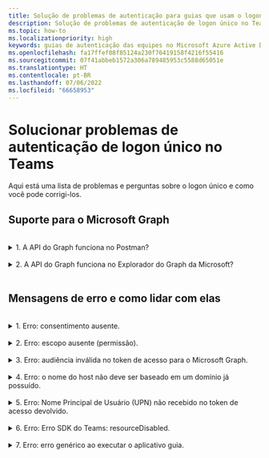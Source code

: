```yaml
---
title: Solução de problemas de autenticação para guias que usam o logon único no Teams
description: Solução de problemas de autenticação de logon único no Teams e como usá-la em guias
ms.topic: how-to
ms.localizationpriority: high
keywords: guias de autenticação das equipes no Microsoft Azure Active Directory (Azure AD), perguntas de erro de logon único
ms.openlocfilehash: fa17ffef08f85124a230f76419158f4216f55416
ms.sourcegitcommit: 07f41abbeb1572a306a789485953c5588d65051e
ms.translationtype: HT
ms.contentlocale: pt-BR
ms.lasthandoff: 07/06/2022
ms.locfileid: "66658953"
---
```

# <a name="troubleshoot-sso-authentication-in-teams"></a>Solucionar problemas de autenticação de logon único no Teams

Aqui está uma lista de problemas e perguntas sobre o logon único e como você pode corrigi-los.
<br>

## <a name="support-for-microsoft-graph"></a>Suporte para o Microsoft Graph

<br>
<details>
<summary>1. A API do Graph funciona no Postman?</summary>
<br>
Você pode usar a coleção do Microsoft Graph Postman com as APIs do Microsoft Graph.

Para obter mais informações, confira [Usar o Postman com a API do Microsoft Graph](/graph/use-postman).
</details>
<br>
<details>
<summary>2. A API do Graph funciona no Explorador do Graph da Microsoft?</summary>
<br>
Sim, a API do Graph funciona no Explorador do Graph da Microsoft.

Para saber mais, consulte [Explorador do Graph](https://developer.microsoft.com/graph/graph-explorer).

</details>
<br>

## <a name="error-messages-and-how-to-handle-them"></a>Mensagens de erro e como lidar com elas

<br>
<details>
<summary>1. Erro: consentimento ausente.</summary>
<br>
Quando o Azure AD recebe uma solicitação para acessar um recurso do Microsoft Graph, ele verifica se o usuário (ou o administrador de locatários) deu consentimento para este recurso. Se não houver registro de consentimento do usuário ou administrador, o Azure AD envia uma mensagem de erro ao seu serviço Web.

Seu código deve informar ao cliente (por exemplo, no corpo de uma resposta 403 Forbidden) a como lidar com o erro:

- Se o aplicativo guia precisar de escopos do Microsoft Graph para os quais apenas um administrador pode dar consentimento, seu código deve gerar um erro.
- Se os únicos escopos necessários puderem ser consentidos pelo usuário, o código deverá retornar a um sistema alternativo de autenticação de usuário.

</details>
<br>
<details>
<summary>2. Erro: escopo ausente (permissão).</summary>
<br>
Este erro é visto somente durante o desenvolvimento.

Para lidar com este erro, seu código do lado do servidor deve enviar uma resposta 403 Forbidden ao cliente. Ele deve registrar o erro no console ou registrá-lo em um log.
</details>
<br>
<details>
<summary>3. Erro: audiência inválida no token de acesso para o Microsoft Graph.</summary>
<br>
O código do lado do servidor deve enviar uma resposta 403 Forbidden ao cliente para mostrar uma mensagem ao usuário. É recomendável que ele também registre o erro no console, ou registre-o em um log.
</details>
<br>
<details>
<summary>4. Erro: o nome do host não deve ser baseado em um domínio já possuído.</summary>
<br>
Você pode obter este erro em um dos dois cenários:

1. O domínio personalizado não é adicionado ao Azure AD. Para adicionar um domínio personalizado ao Azure AD e registrá-lo, siga o procedimento [adicionar um nome de domínio personalizado ao Azure AD](/azure/active-directory/fundamentals/add-custom-domain), e então siga as etapas para [Configurar o escopo do token de acesso](tab-sso-register-aad.md#configure-scope-for-access-token) novamente.
1. Você não está conectado com as credenciais de Administrador no locatário do Microsoft 365. Entre no Microsoft 365 como um administrador.

</details>
<br>
<details>
<summary>5. Erro: Nome Principal de Usuário (UPN) não recebido no token de acesso devolvido.</summary>
<br>
Você pode adicionar o UPN como uma declaração opcional no Azure AD.

Para saber mais, consulte [Fornecer declarações opcionais ao seu aplicativo](/azure/active-directory/develop/active-directory-optional-claims) e a [tokens de acesso](/azure/active-directory/develop/access-tokens).
</details>
<br>
<details>
<summary>6. Erro: Erro SDK do Teams: resourceDisabled.</summary>
<br>
Para evitar este erro, certifique-se que o URI da ID do aplicativo esteja configurado corretamente no registro do aplicativo Azure AD e em seu Cliente Teams.

Para saber mais sobre o URI da ID do aplicativo, consulte [Para expor uma API](tab-sso-register-aad.md#to-expose-an-api).

</details>
<br>

<details>
<summary>7. Erro: erro genérico ao executar o aplicativo guia.</summary>
<br>
Um erro genérico pode aparecer quando uma ou mais configurações de aplicativo feitas no Azure AD estão incorretas. Para resolver este erro, verifique se os detalhes do aplicativo configurado em seu código e no manifesto do Teams correspondem aos valores no Azure AD.

A seguinte imagem mostra um exemplo dos detalhes do aplicativo configurado no Azure AD.

:::image type="content" source="../../../assets/images/authentication/teams-sso-tabs/azure-app-details.png" alt-text="Valores de configuração de aplicativo no Azure AD":::

Verifique se os seguintes valores correspondem entre o Azure AD, o código do lado do cliente e o manifesto do aplicativo Teams:

- **ID do aplicativo**: a ID do aplicativo que você gerou no Azure AD deve ser a mesma no código e arquivo de manifesto do Teams. Verifique se a ID do aplicativo no manifesto do Teams corresponde à **ID do aplicativo (cliente)** no Azure AD.

- **Segredo do aplicativo**: o segredo do aplicativo configurado no back-end do seu aplicativo deve corresponder às **Credenciais do cliente** no Azure AD.
    Você também deve verificar se o segredo do cliente está expirado.

- **URI da ID do aplicativo**: o URI da ID do aplicativo no código e no arquivo de manifesto do aplicativo Teams deve corresponder ao **URI da ID do aplicativo** no Azure AD.

- **Permissões de aplicativo**: verifique se as permissões que você definiu no escopo estão de acordo com o requisito do seu aplicativo. Neste caso, verifique se elas foram concedidas ao usuário no token de acesso.

- **Consentimento do administrador**: se qualquer escopo exigir consentimento do administrador, verifique se o consentimento foi concedido para o escopo particular ao usuário.

Além disso, inspecionar o token de acesso que foi enviado para o aplicativo guia para verificar se os seguintes valores estão corretos:

- **Audiência (aud)**: verifique se a ID do aplicativo no token está correta, conforme fornecida no Azure AD.
- **ID do locatário(tid)**: verifique se o locatário mencionado no token está correto.
- **Identidade do usuário (preferred_username)**: verifique se a identidade do usuário corresponde ao nome de usuário na solicitação de token de acesso para o escopo que o usuário atual quer acessar.
- **Escopos (scp)**: verifique se o escopo para o qual o token de acesso é solicitado está correto e conforme definido no Azure AD.
- **Azure AD versão 1.0 ou 2.0 (ver)**: verifique se a versão do Azure AD está correta.

Você pode usar o [JWT](https://jwt.ms) para inspecionar o token.

</details>
